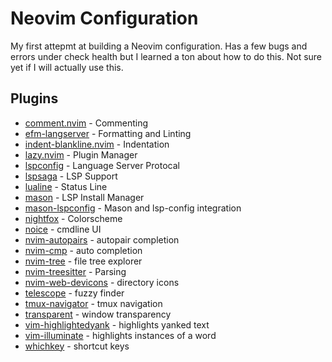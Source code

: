 # Neovim Configuration

My first attepmt at building a Neovim configuration. Has a few bugs and errors under check health but I learned a ton about how to do this. Not sure yet if I will actually use this.

## Plugins

-   [comment.nvim](https://github.com/numToStr/Comment.nvim) - Commenting
-   [efm-langserver](https://github.com/mattn/efm-langserver) - Formatting and Linting
-   [indent-blankline.nvim](https://github.com/lukas-reineke/indent-blankline.nvim) - Indentation
-   [lazy.nvim](https://github.com/folke/lazy.nvim) - Plugin Manager
-   [lspconfig](https://github.com/neovim/nvim-lspconfig) - Language Server Protocal
-   [lspsaga](https://github.com/nvimdev/lspsaga.nvim) - LSP Support
-   [lualine](https://github.com/nvim-lualine/lualine.nvim) - Status Line
-   [mason](https://github.com/williamboman/mason.nvim) - LSP Install Manager
-   [mason-lspconfig](https://github.com/williamboman/mason-lspconfig.nvim) - Mason and lsp-config integration
-   [nightfox](https://github.com/oxalica/nightfox.vim) - Colorscheme
-   [noice](https://github.com/folke/noice.nvim) - cmdline UI
-   [nvim-autopairs](https://github.com/radleylewis/nvim/blob/master/lua/plugins/nvim-autopairs.lua) - autopair completion
-   [nvim-cmp](https://github.com/hrsh7th/nvim-cmp) - auto completion
-   [nvim-tree](https://github.com/nvim-tree/nvim-tree.lua) - file tree explorer
-   [nvim-treesitter](https://github.com/nvim-treesitter/nvim-treesitter) - Parsing
-   [nvim-web-devicons](https://github.com/nvim-tree/nvim-web-devicons) - directory icons
-   [telescope](https://github.com/nvim-telescope/telescope.nvim) - fuzzy finder
-   [tmux-navigator](https://github.com/christoomey/vim-tmux-navigator) - tmux navigation
-   [transparent](https://github.com/xiyaowong/transparent.nvim) - window transparency
-   [vim-highlightedyank](https://github.com/machakann/vim-highlightedyank) - highlights yanked text
-   [vim-illuminate](https://github.com/RRethy/vim-illuminate) - highlights instances of a word
-   [whichkey](https://github.com/folke/which-key.nvim) - shortcut keys

